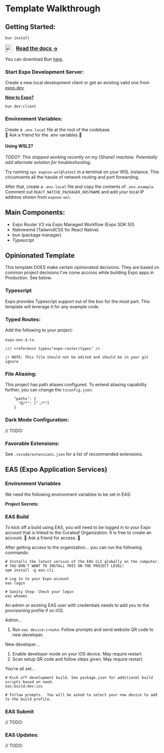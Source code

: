 # Template Walkthrough

## Getting Started:

```
bun install
```

<p style="display: flex; align-items: center; justify-content: start; gap: 10px;">
  <a href="https://bun.sh"><img src="https://user-images.githubusercontent.com/709451/182802334-d9c42afe-f35d-4a7b-86ea-9985f73f20c3.png" alt="Logo" height=25></a>
  <a href="https://bun.sh/docs" style="font-size: larger; font-weight: bold;">Read the docs →</a>
</p>

You can download Bun [here](https://bun.sh/docs/installation).

### Start Expo Development Server:

Create a new local development client or get an existing valid one from [expo.dev]("https://expo.dev/accounts/curaleaf)

**[New to Expo?](#eas-build)**

```
bun dev:client
```

### Environment Variables:

Create a `.env.local` file at the root of the codebase.  
👫 Ask a friend for the .env variables 👫

#### Using WSL2?

_TODO?: This stopped working recently on my (Shane) machine. Potentially add alternate solution for troubleshooting._

Try running `npx expose-wsl@latest` in a terminal on your WSL instance. This circumvents all the hassle of network routing and port forwarding.

After that, create a `.env.local` file and copy the contents of `.env.example`.
Comment out `REACT_NATIVE_PACKAGER_HOSTNAME` and add your local IP address shown from `expose-wsl`.


## Main Components:

- Expo Router V3 via Expo Managed Workflow (Expo SDK 50)
- Nativewind (TailwindCSS for React Native)
- bun (package manager)
- Typescript

## Opinionated Template

This template DOES make certain opinionated decisions. They are based on common project decisions I've come accross while building Expo apps in Production. See below.

### Typescript

Expo provides Typescript support out of the box for the most part. This template will leverage it for any example code.

### Typed Routes:

Add the following to your project:

`expo-env.d.ts`:

```
/// <reference types="expo-router/types" />

// NOTE: This file should not be edited and should be in your git ignore
```

### File Aliasing:

This project has path aliases configured. To extend aliasing capability further, you can change the `tsconfig.json`:

```
    "paths": {
      "@/*": ["./*"]
    }
```

### Dark Mode Configuration:

// TODO:

### Favorable Extensions:

See `.vscode/extensions.json` for a list of recommended extensions.

## EAS (Expo Application Services)

### Environment Variables

We need the following environment variables to be set in EAS:

**Project Secrets:**

### EAS Build

To kick off a build using EAS, you will need to be logged in to your Expo account that is linked to the Curaleaf Organization. It is free to create an account. 👫 Ask a friend for access. 👫

After getting access to the organization... you can run the following commands:

```
# Installs the latest version of the EAS CLI globally on the computer.
# YOU DON'T WANT TO INSTALL THIS ON THE PROJECT LEVEL!
npm install -g eas-cli

# Log in to your Expo account
eas login

# Sanity Step: Check your login
eas whoami
```

An admin or existing EAS user with credentials needs to add you to the provisioning profile if on iOS.

Admin...

1. Run `eas device:create`. Follow prompts and send website QR code to new developer.

New developer...

1. Enable developer mode on your iOS device. May require restart.
2. Scan setup QR code and follow steps given. May require restart.

You're all set...

```
# Kick off development build. See package.json for additional build scripts based on need.
eas:build:dev:ios

# Follow prompts.  You will be asked to select your new device to add to the build profile.
```

### EAS Submit

// TODO:

### EAS Updates:

// TODO:
